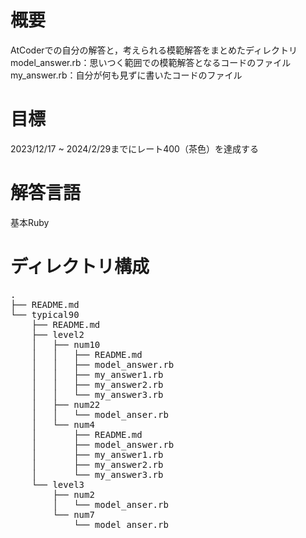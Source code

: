 # 概要
AtCoderでの自分の解答と，考えられる模範解答をまとめたディレクトリ  
model_answer.rb：思いつく範囲での模範解答となるコードのファイル  
my_answer.rb：自分が何も見ずに書いたコードのファイル  

# 目標
2023/12/17 ~ 2024/2/29までにレート400（茶色）を達成する

# 解答言語
基本Ruby

# ディレクトリ構成
<pre>
.
├── README.md
└── typical90
    ├── README.md
    ├── level2
    │   ├── num10
    │   │   ├── README.md
    │   │   ├── model_answer.rb
    │   │   ├── my_answer1.rb
    │   │   ├── my_answer2.rb
    │   │   └── my_answer3.rb
    │   ├── num22
    │   │   └── model_anser.rb
    │   └── num4
    │       ├── README.md
    │       ├── model_answer.rb
    │       ├── my_answer1.rb
    │       ├── my_answer2.rb
    │       └── my_answer3.rb
    └── level3
        ├── num2
        │   └── model_anser.rb
        └── num7
            └── model_anser.rb
</pre>